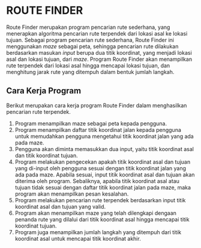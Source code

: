 # ROUTE FINDER
Route Finder merupakan program pencarian rute sederhana, yang menerapkan algoritma pencarian rute terpendek dari lokasi asal ke lokasi tujuan. Sebagai program pencarian rute sederhana, Route Finder ini menggunakan _maze_ sebagai peta, sehingga pencarian rute dilakukan berdasarkan masukan _input_ berupa dua titik koordinat, yang menjadi lokasi asal dan lokasi tujuan, dari _maze_. Program Route Finder akan menampilkan rute terpendek dari lokasi asal hingga mencapai lokasi tujuan, dan menghitung jarak rute yang ditempuh dalam bentuk jumlah langkah.

## Cara Kerja Program
Berikut merupakan cara kerja program Route Finder dalam menghasilkan pencarian rute terpendek.
1. Program menampilkan maze sebagai peta kepada pengguna.
2. Program menampilkan daftar titik koordinat jalan kepada pengguna untuk memudahkan pengguna mengetahui titik koordinat jalan yang ada pada maze.
3. Pengguna akan diminta memasukkan dua input, yaitu titik koordinat asal dan titik koordinat tujuan.
4. Program melakukan pengecekan apakah titik koordinat asal dan tujuan yang di-input oleh pengguna sesuai dengan titik koordinat jalan yang ada pada maze. Apabila sesuai, input titik koordinat asal dan tujuan akan diterima oleh program. Sebaliknya, apabila titik koordinat asal atau tujuan tidak sesuai dengan daftar titik koordinat jalan pada maze, maka program akan menampilkan pesan kesalahan.
5. Program melakukan pencarian rute terpendek berdasarkan input titik koordinat asal dan tujuan yang valid.
6. Program akan menampilkan maze yang telah dilengkapi dengaan penanda rute yang dilalui dari titik koordinat asal hingga mencapai titik koordinat tujuan.
7. Program juga menampilkan jumlah langkah yang ditempuh dari titik koordinat asal untuk mencapai titik koordinat akhir.
